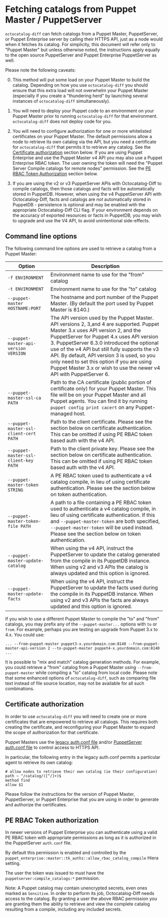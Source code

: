 # Fetching catalogs from Puppet Master / PuppetServer

`octocatalog-diff` can fetch catalogs from a Puppet Master, PuppetServer, or Puppet Enterprise server by calling their HTTPS API, just as a node would when it fetches its catalog. For simplicity, this document will refer only to "Puppet Master" but unless otherwise noted, the instructions apply equally to the open source PuppetServer and Puppet Enterprise PuppetServer as well.

Please note the following caveats:

0. This method will put some load on your Puppet Master to build the catalog. Depending on how you use `octocatalog-diff` you should ensure that this extra load will not overwhelm your Puppet Master (especially if you create a "thundering herd" by launching several instances of `octocatalog-diff` simultaneously).

0. You will need to deploy your Puppet code to an environment on your Puppet Master prior to running `octocatalog-diff` for that environment. `octocatalog-diff` does not deploy code for you.

0. You will need to configure authorization for one or more whitelisted certificates on your Puppet Master. The default permissions allow a node to retrieve its own catalog via the API, but you need a certificate for `octocatalog-diff` that permits it to retrieve any catalog. See the [Certificate authorization](#certificate-authorization) section below. If you are using Puppet Enterprise and use
the Puppet Master v4 API you may also use a Puppet Enterprise RBAC token. The user owning the token will need the "Puppet Server Compile catalogs for remote nodes" permission.
See the [PE RBAC Token Authorization](#pe-rbac-token-authorization) section below.

0. If you are using the v2 or v3 PuppetServer APIs with Octocatalog-Diff to compile catalogs, then those catalogs and facts will be automatically stored in PuppetDB. However, when using the v4 PuppetServer API with Octocatalog-Diff, facts and catalogs are *not* automatically stored in PuppetDB - persistence is optional and may be enabled with the appropriate Octocatalog-Diff CLI flag. If your environment depends on the accuracy of exported resources or facts in PuppetDB, you may wish to upgrade and use the V4 API, to avoid unintentional side-effects.

## Command line options

The following command line options are used to retrieve a catalog from a Puppet Master:

| Option | Description |
| ------ | ----------- |
| `-f ENVIRONMENT` | Environment name to use for the "from" catalog |
| `-t ENVIRONMENT` | Environment name to use for the "to" catalog |
| `--puppet-master HOSTNAME:PORT` | The hostname and port number of the Puppet Master. (By default the port used by Puppet Master is 8140.) |
| `--puppet-master-api-version VERSION` | The API version used by the Puppet Master. API versions 2, 3,and 4 are supported. Puppet Master 3.x uses API version 2, and the PuppetServer for Puppet 4.x uses API version 3. PuppetServer 6.3.0 introduced the optional use of the v4 API but still fully supports the v3 API. By default, API version 3 is used, so you only need to set this option if you are using Puppet Master 3.x or wish to use the newer v4 API with PuppetServer 6. |
| `--puppet-master-ssl-ca PATH` | Path to the CA certificate (public portion of certificate only) for your Puppet Master. This file will be on your Puppet Master and all Puppet agents. You can find it by running `puppet config print cacert` on any Puppet-managed host. |
| `--puppet-master-ssl-client-cert PATH` | Path to the client certificate. Please see the section below on certificate authentication. This can be omitted if using PE RBAC token based auth with the v4 API. |
| `--puppet-master-ssl-client-key PATH` | Path to the client private key. Please see the section below on certificate authentication. This can be omitted if using PE RBAC token based auth with the v4 API. |
| `--puppet-master-token STRING` | A PE RBAC token used to authenticate a v4 catalog compile, in lieu of using certificate authentication. Please see the section below on token authentication. |
| `--puppet-master-token-file PATH` | A path to a file containing a PE RBAC token used to authenticate a v4 catalog compile, in lieu of using certificate authentication. If this and `--puppet-master-token` are both specified, `--puppet-master-token` will be used instead. Please see the section below on token authentication. |
| `--puppet-master-update-catalog` | When using the v4 API, instruct the PuppetServer to update the catalog generated from the compile in its PuppetDB instance. When using v2 and v3 APIs the catalog is always updated and this option is ignored. |
| `--puppet-master-update-facts` | When using the v4 API, instruct the PuppetServer to update the facts used during the compile in its PuppetDB instance. When using v2 and v3 APIs the facts are always updated and this option is ignored. |

If you wish to use a different Puppet Master to compile the "to" and "from" catalogs, you may prefix any of the `--puppet-master...` options with `to` or `from`. For example, perhaps you are testing an upgrade from Puppet 3.x to 4.x. You could use:

```
... --from-puppet-master puppet3-x.yourdomain.com:8140 --from-puppet-master-api-version 2 --to-puppet-master puppet4-x.yourdomain.com:8140 ...
```

It is possible to "mix and match" catalog generation methods. For example, you could retrieve a "from" catalog from a Puppet Master using `--from-puppet-master` while compiling a "to" catalog from local code. Please note that some enhanced options of `octocatalog-diff`, such as comparing file text instead of file source location, may not be available for all such combinations.

## Certificate authorization

In order to use `octocatalog-diff` you will need to create one or more certificates that are empowered to retrieve all catalogs. This requires both creating the certificate, and reconfiguring your Puppet Master to expand the scope of authorization for that certificate.

Puppet Masters use the [legacy auth.conf file](https://docs.puppet.com/puppet/latest/reference/config_file_auth.html) and/or [PuppetServer auth.conf file](https://docs.puppet.com/puppetserver/latest/config_file_auth.html) to control access to HTTPS API.

In particular, the following entry in the legacy auth.conf permits a particular agent to retrieve its own catalog:

```
# allow nodes to retrieve their own catalog (ie their configuration)
path ~ ^/catalog/([^/]+)$
method find
allow $1
```

Please follow the instructions for the version of Puppet Master, PuppetServer, or Puppet Enterprise that you are using in order to generate and authorize the certificates.

## PE RBAC Token authorization

In newer versions of Puppet Enterprise you can authenticate using a valid PE RBAC token with appropriate permissions as long as it is authorized in the PuppetServer `auth.conf` file.

By default this permission is enabled and controlled by the `puppet_enterprise::master::tk_authz::allow_rbac_catalog_compile` Hiera setting.

The user the token was issued to must have the `puppetserver:compile_catalogs:*` permission.

Note: A Puppet catalog may contain unencrypted secrets, even ones marked as `Sensitive`. In order to perform its job, Octocatalog-Diff needs access to the catalog. By granting a user the above RBAC permission you are granting them the ability to retrieve and view the complete catalog resulting from a compile, including any included secrets.

